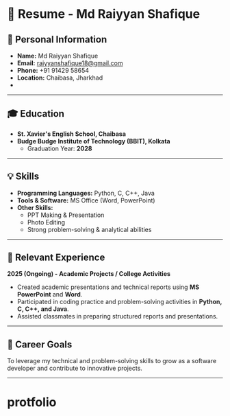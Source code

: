 # 📄 Resume - Md Raiyyan Shafique

## 👤 Personal Information

- **Name:** Md Raiyyan Shafique  
- **Email:** [raiyyanshafique18@gmail.com](mailto:raiyyanshafique18@gmail.com)  
- **Phone:** +91 91429 58654  
- **Location:** Chaibasa, Jharkhad
- 
---

## 🎓 Education
- **St. Xavier's English School, Chaibasa**  
- **Budge Budge Institute of Technology (BBIT), Kolkata**  
  - Graduation Year: **2028**

---

## 💡 Skills
- **Programming Languages:** Python, C, C++, Java  
- **Tools & Software:** MS Office (Word, PowerPoint)  
- **Other Skills:**  
  - PPT Making & Presentation  
  - Photo Editing  
  - Strong problem-solving & analytical abilities  

---

## 📂 Relevant Experience
**2025 (Ongoing) - Academic Projects / College Activities**
- Created academic presentations and technical reports using **MS PowerPoint** and **Word**.  
- Participated in coding practice and problem-solving activities in **Python, C, C++, and Java**.  
- Assisted classmates in preparing structured reports and presentations.  

---

## 🚀 Career Goals
To leverage my technical and problem-solving skills to grow as a software developer and contribute to innovative projects.  

---
# protfolio
